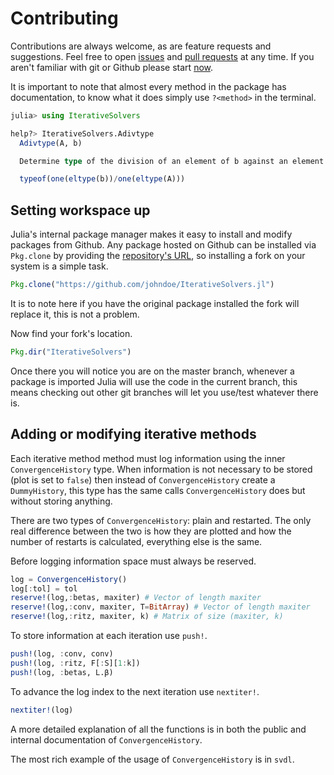 # Contributing

Contributions are always welcome, as are feature requests and suggestions. Feel
free to open [issues](https://help.github.com/articles/creating-an-issue/) and [pull requests](https://help.github.com/articles/creating-a-pull-request/) at any time. If you aren't familiar with git or Github please start [now](https://help.github.com/articles/good-resources-for-learning-git-and-github/).

It is important to note that almost every method in the package has documentation,
to know what it does simply use `?<method>` in the terminal.

```julia
julia> using IterativeSolvers

help?> IterativeSolvers.Adivtype
  Adivtype(A, b)

  Determine type of the division of an element of b against an element of A:

  typeof(one(eltype(b))/one(eltype(A)))
```

## Setting workspace up

Julia's internal package manager makes it easy to install and modify packages
from Github. Any package hosted on Github can be installed via `Pkg.clone` by
providing the [repository's URL](https://help.github.com/articles/which-remote-url-should-i-use/), so installing a fork on your system is a simple task.

```julia
Pkg.clone("https://github.com/johndoe/IterativeSolvers.jl")
```

It is to note here if you have the original package installed the fork will
replace it, this is not a problem.

Now find your fork's location.

```julia
Pkg.dir("IterativeSolvers")
```

Once there you will notice you are on the master branch, whenever a package is
imported Julia will use the code in the current branch, this means checking out
other git branches will let you use/test whatever there is.

## Adding or modifying iterative methods

Each iterative method method must log information using the inner `ConvergenceHistory`
type. When information is not necessary to be stored (plot is set to `false`) then
instead of `ConvergenceHistory` create a `DummyHistory`, this type has the same
calls `ConvergenceHistory` does but without storing anything.

There are two types of `ConvergenceHistory`: plain and restarted. The only real
difference between the two is how they are plotted and how the number of restarts
is calculated, everything else is the same.

Before logging information space must always be reserved.

```julia
log = ConvergenceHistory()
log[:tol] = tol
reserve!(log,:betas, maxiter) # Vector of length maxiter
reserve!(log,:conv, maxiter, T=BitArray) # Vector of length maxiter
reserve!(log,:ritz, maxiter, k) # Matrix of size (maxiter, k)
```

To store information at each iteration use `push!`.

```julia
push!(log, :conv, conv)
push!(log, :ritz, F[:S][1:k])
push!(log, :betas, L.β)
```

To advance the log index to the next iteration use `nextiter!`.

```julia
nextiter!(log)
```

A more detailed explanation of all the functions is in both the public and internal
documentation of `ConvergenceHistory`.

The most rich example of the usage of `ConvergenceHistory` is in `svdl`.

